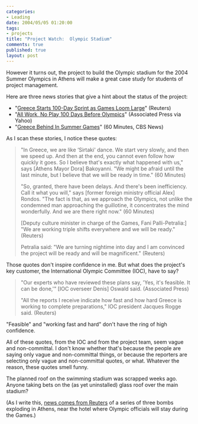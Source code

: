 ```yaml
--- 
categories: 
- Leading
date: 2004/05/05 01:20:00
tags: 
- projects
title: "Project Watch:  Olympic Stadium"
comments: true
published: true
layout: post
---
```


<p> However it turns out, the project to build the Olympic stadium for the 2004 Summer Olympics in Athens will make a great case study for students of project management. </p>
<p> Here are three news stories that give a hint about the status of the project: </p>
<ul>
<li>"<a href="http://www.reuters.com/printerFriendlyPopup.jhtml?type=topNews&amp;storyID=5036419">Greece Starts 100-Day Sprint as Games Loom Large</a>" (Reuters)</li>
<li>"<a href="http://news.yahoo.com/news?tmpl=story&amp;cid=554&amp;u=/ap/20040504/ap_on_sp_ol/oly_athens_100_days_1&amp;printer=1">All Work, No Play 100 Days Before Olympics</a>" (Associated Press via Yahoo)</li>
<li>"<a href="http://www.cbsnews.com/stories/2004/04/09/60minutes/main611169.shtml">Greece Behind In Summer Games</a>" (60 Minutes, CBS News)</li>
</ul>
<p> As I scan these stories, I notice these quotes: </p>
<blockquote>
<p> "In Greece, we are like ‘Sirtaki' dance. We start very slowly, and then we speed up. And then at the end, you cannot even follow how quickly it goes. So I believe that's exactly what happened with us," says [Athens Mayor Dora] Bakoyanni. "We might be afraid until the last minute, but I believe that we will be ready in time." (60 Minutes) </p>
<p> "So, granted, there have been delays. And there's been inefficiency. Call it what you will," says [former foreign ministry official Alex] Rondos. "The fact is that, as we approach the Olympics, not unlike the condemned man approaching the guillotine, it concentrates the mind wonderfully. And we are there right now." (60 Minutes) </p>
<p> [Deputy culture minister in charge of the Games, Fani Palli-Petralia:] "We are working triple shifts everywhere and we will be ready." (Reuters) </p>
<p> Petralia said: "We are turning nightime into day and I am convinced the project will be ready and will be magnificent." (Reuters) </p>
</blockquote>
<p> Those quotes don't inspire confidence in me.  But what does the project's key customer, the International Olympic Committee (IOC), have to say? </p>
<blockquote>
<p> "Our experts who have reviewed these plans say, 'Yes, it's feasible. It can be done,'" [IOC overseer Denis] Oswald said. (Associated Press) </p>
<p> "All the reports I receive indicate how fast and how hard Greece is working to complete preparations," IOC president Jacques Rogge said. (Reuters) </p>
</blockquote>
<p> "Feasible" and "working fast and hard" don't have the ring of high confidence. </p>
<p> All of these quotes, from the IOC and from the project team, seem vague and non-committal.  I don't know whether that's because the people are saying only vague and non-committal things, or because the reporters are selecting only vague and non-committal quotes, or what.  Whatever the reason, these quotes smell funny. </p>
<p> The planned roof on the swimming stadium was scrapped weeks ago.  Anyone taking bets on the (as yet uninstalled) glass roof over the main stadium? </p>
<p> (As I write this, <a href="http://www.reuters.com/printerFriendlyPopup.jhtml?type=worldNews&amp;storyID=5042474">news comes from Reuters</a> of a series of three bombs exploding in Athens, near the hotel where Olympic officials will stay during the Games.) </p>
